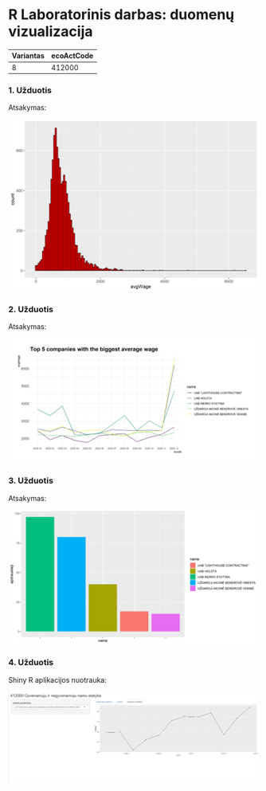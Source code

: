 # R Laboratorinis darbas: duomenų vizualizacija

| Variantas | ecoActCode |
|------------- | ------------- |
|8   | 412000 |


### 1. Užduotis

Atsakymas:

![histograma](img/1uzduotis.png)



### 2. Užduotis

Atsakymas:

![atlyginimai](img/2uzduotis.png)




### 3. Užduotis

Atsakymas:

![apdraustieji](img/3uzduotis.png)




### 4. Užduotis

Shiny R aplikacijos nuotrauka:

![shiny app](img/shiny.png)